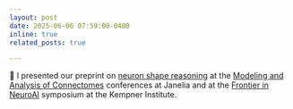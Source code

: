 ```yaml
---
layout: post
date: 2025-06-06 07:59:00-0400
inline: true
related_posts: true

---
```


💬 I presented our preprint on [neuron shape reasoning](https://jakobtroidl.github.io/assets/pdf/neuron_shape_seasoning_preprint.pdf) at the [Modeling and Analysis of Connectomes](https://www.janelia.org/you-janelia/conferences/analysis-and-modeling-of-connectomes) conferences at Janelia and at the [Frontier in NeuroAI](https://kempnerinstitute.harvard.edu/frontiers-in-neuroai/) symposium at the Kempner Institute.